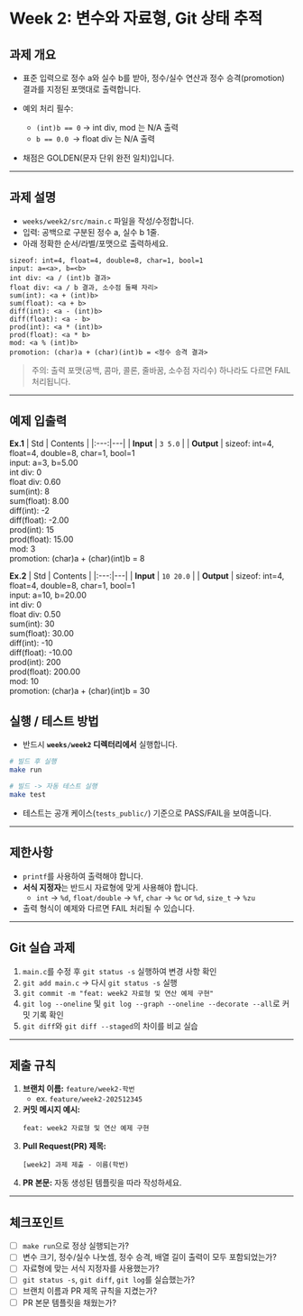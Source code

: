 # **Week 2: 변수와 자료형, Git 상태 추적**
## **과제 개요**
- 표준 입력으로 정수 a와 실수 b를 받아, 정수/실수 연산과 정수 승격(promotion) 결과를 지정된 포맷대로 출력합니다.
- 예외 처리 필수:
   - `(int)b == 0` &rarr; int div, mod 는 N/A 출력
   - `b == 0.0 `&rarr; float div 는 N/A 출력

- 채점은 GOLDEN(문자 단위 완전 일치)입니다.

---

## **과제 설명**
- `weeks/week2/src/main.c` 파일을 작성/수정합니다.
- 입력: 공백으로 구분된 정수 a, 실수 b 1줄.
- 아래 정확한 순서/라벨/포맷으로 출력하세요.

```
sizeof: int=4, float=4, double=8, char=1, bool=1
input: a=<a>, b=<b>
int div: <a / (int)b 결과>
float div: <a / b 결과, 소수점 둘째 자리>
sum(int): <a + (int)b>
sum(float): <a + b>
diff(int): <a - (int)b>
diff(float): <a - b>
prod(int): <a * (int)b>
prod(float): <a * b>
mod: <a % (int)b>
promotion: (char)a + (char)(int)b = <정수 승격 결과>
```
> 주의: 출력 포맷(공백, 콤마, 콜론, 줄바꿈, 소수점 자리수) 하나라도 다르면 FAIL 처리됩니다.

---

## **예제 입출력**

**Ex.1**
| Std | Contents |
|:---:|---|
| **Input** | `3 5.0` |
| **Output** | sizeof: int=4, float=4, double=8, char=1, bool=1 <br> input: a=3, b=5.00 <br> int div: 0 <br> float div: 0.60 <br> sum(int): 8 <br> sum(float): 8.00 <br> diff(int): -2 <br> diff(float): -2.00 <br> prod(int): 15 <br> prod(float): 15.00 <br> mod: 3 <br> promotion: (char)a + (char)(int)b = 8


**Ex.2**
| Std | Contents |
|:---:|---|
| **Input** | `10 20.0` |
| **Output** | sizeof: int=4, float=4, double=8, char=1, bool=1 <br> input: a=10, b=20.00 <br> int div: 0 <br> float div: 0.50 <br> sum(int): 30 <br> sum(float): 30.00 <br> diff(int): -10 <br> diff(float): -10.00 <br> prod(int): 200 <br> prod(float): 200.00 <br> mod: 10 <br> promotion: (char)a + (char)(int)b = 30

## **실행 / 테스트 방법**
- 반드시 **`weeks/week2` 디렉터리에서** 실행합니다.

```bash
# 빌드 후 실행
make run

# 빌드 -> 자동 테스트 실행
make test
```

- 테스트는 공개 케이스(`tests_public/`) 기준으로 PASS/FAIL을 보여줍니다.

---

## **제한사항**

- `printf`를 사용하여 출력해야 합니다.
- **서식 지정자**는 반드시 자료형에 맞게 사용해야 합니다.
  - `int` → `%d`, `float/double` → `%f`, `char` → `%c` or `%d`, `size_t` → `%zu`
- 출력 형식이 예제와 다르면 FAIL 처리될 수 있습니다.

---

## **Git 실습 과제**

1. `main.c`를 수정 후 `git status -s` 실행하여 변경 사항 확인
2. `git add main.c` → 다시 `git status -s` 실행
3. `git commit -m "feat: week2 자료형 및 연산 예제 구현"`
4. `git log --oneline` 및 `git log --graph --oneline --decorate --all`로 커밋 기록 확인
5. `git diff`와 `git diff --staged`의 차이를 비교 실습

---

## **제출 규칙**

1. **브랜치 이름:** `feature/week2-학번`
    - ex. `feature/week2-202512345`
2. **커밋 메시지 예시:**
    ```
    feat: week2 자료형 및 연산 예제 구현
    ```
3. **Pull Request(PR) 제목:**
    ```
    [week2] 과제 제출 - 이름(학번)
    ```
4. **PR 본문:** 자동 생성된 템플릿을 따라 작성하세요.

---

## **체크포인트**

* [ ] `make run`으로 정상 실행되는가?
* [ ] 변수 크기, 정수/실수 나눗셈, 정수 승격, 배열 길이 출력이 모두 포함되었는가?
* [ ] 자료형에 맞는 서식 지정자를 사용했는가?
* [ ] `git status -s`, `git diff`, `git log`를 실습했는가?
* [ ] 브랜치 이름과 PR 제목 규칙을 지켰는가?
* [ ] PR 본문 템플릿을 채웠는가?